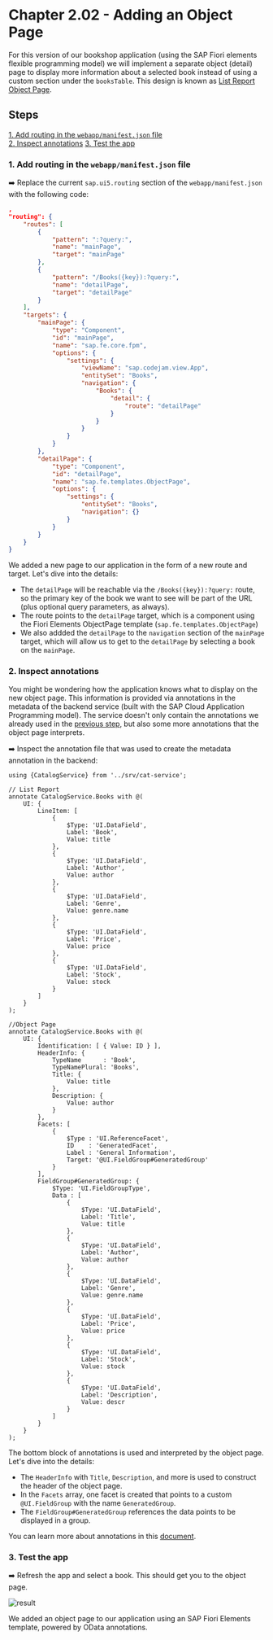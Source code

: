 # Chapter 2.02 - Adding an Object Page

For this version of our bookshop application (using the SAP Fiori elements flexible programming model) we will implement a separate object (detail) page to display more information about a selected book instead of using a custom section under the `booksTable`. This design is known as [List Report Object Page](https://sapui5.hana.ondemand.com/sdk/#/topic/c0eec49db81a441e878f528c8f3d28de.html).

## Steps

[1. Add routing in the `webapp/manifest.json` file](#1-add-routing-in-the-webappmanifestjson-file)<br>
[2. Inspect annotations](#2-inspect-annotations)
[3. Test the app](#3-test-the-app)

### 1. Add routing in the `webapp/manifest.json` file

➡️ Replace the current `sap.ui5.routing` section of the `webapp/manifest.json` with the following code:

```json
,
"routing": {
    "routes": [
        {
            "pattern": ":?query:",
            "name": "mainPage",
            "target": "mainPage"
        },
        {
            "pattern": "/Books({key}):?query:",
            "name": "detailPage",
            "target": "detailPage"
        }
    ],
    "targets": {
        "mainPage": {
            "type": "Component",
            "id": "mainPage",
            "name": "sap.fe.core.fpm",
            "options": {
                "settings": {
                    "viewName": "sap.codejam.view.App",
                    "entitySet": "Books",
                    "navigation": {
                        "Books": {
                            "detail": {
                                "route": "detailPage"
                            }
                        }
                    }
                }
            }
        },
        "detailPage": {
            "type": "Component",
            "id": "detailPage",
            "name": "sap.fe.templates.ObjectPage",
            "options": {
                "settings": {
                    "entitySet": "Books",
                    "navigation": {}
                }
            }
        }
    }
}
```

We added a new page to our application in the form of a new route and target. Let's dive into the details:
- The `detailPage` will be reachable via the `/Books({key}):?query:` route, so the primary key of the book we want to see will be part of the URL (plus optional query parameters, as always).
- The route points to the `detailPage` target, which is a component using the Fiori Elements ObjectPage template (`sap.fe.templates.ObjectPage`)
- We also addded the `detailPage` to the `navigation` section of the `mainPage` target, which will allow us to get to the `detailPage` by selecting a book on the `mainPage`.

### 2. Inspect annotations

You might be wondering how the application knows what to display on the new object page. This information is provided via annotations in the metadata of the backend service (built with the SAP Cloud Application Programming model). The service doesn't only contain the annotations we already used in the [previous step](/chapters/2.01-fe-fpm#9-rebuild-the-webapp-fpmviewappviewxml), but also some more annotations that the object page interprets.

➡️ Inspect the annotation file that was used to create the metadata annotation in the backend:

```cds
using {CatalogService} from '../srv/cat-service';

// List Report
annotate CatalogService.Books with @(
    UI: {
        LineItem: [
            {
                $Type: 'UI.DataField',
                Label: 'Book',
                Value: title
            },
            {
                $Type: 'UI.DataField',
                Label: 'Author',
                Value: author
            },
            {
                $Type: 'UI.DataField',
                Label: 'Genre',
                Value: genre.name
            },
            {
                $Type: 'UI.DataField',
                Label: 'Price',
                Value: price
            },
            {
                $Type: 'UI.DataField',
                Label: 'Stock',
                Value: stock
            }
        ]
    }
);

//Object Page
annotate CatalogService.Books with @(
    UI: {
		Identification: [ { Value: ID } ],
		HeaderInfo: {
			TypeName      : 'Book',
			TypeNamePlural: 'Books',
			Title: {
				Value: title
			},
			Description: {
				Value: author
			}
		},
		Facets: [
            {
                $Type : 'UI.ReferenceFacet',
                ID    : 'GeneratedFacet',
                Label : 'General Information',
                Target: '@UI.FieldGroup#GeneratedGroup'
            }
        ],
        FieldGroup#GeneratedGroup: {
            $Type: 'UI.FieldGroupType',
            Data : [
                {
                    $Type: 'UI.DataField',
                    Label: 'Title',
                    Value: title
                },
                {
                    $Type: 'UI.DataField',
                    Label: 'Author',
                    Value: author
                },
                {
                    $Type: 'UI.DataField',
                    Label: 'Genre',
                    Value: genre.name
                },
                {
                    $Type: 'UI.DataField',
                    Label: 'Price',
                    Value: price
                },
                {
                    $Type: 'UI.DataField',
                    Label: 'Stock',
                    Value: stock
                },
                {
                    $Type: 'UI.DataField',
                    Label: 'Description',
                    Value: descr
                }
            ]
        }
    }
);
```

The bottom block of annotations is used and interpreted by the object page. Let's dive into the details:
- The `HeaderInfo` with `Title`, `Description`, and more is used to construct the header of the object page.
- In the `Facets` array, one facet is created that points to a custom `@UI.FieldGroup` with the name `GeneratedGroup`.
- The `FieldGroup#GeneratedGroup` references the data points to be displayed in a group.

You can learn more about annotations in this [document](https://github.com/SAP-samples/odata-basics-handsonsapdev/blob/annotations/bookshop/README.md).

### 3. Test the app

➡️ Refresh the app and select a book. This should get you to the object page.

![result](result.png#border)

We added an object page to our application using an SAP Fiori Elements template, powered by OData annotations.